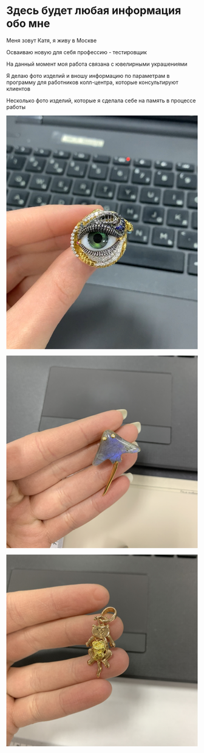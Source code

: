 # Здесь будет любая информация обо мне 

Меня зовут Катя, я живу в Москве 

Осваиваю новую для себя профессию - тестировщик 

На данный момент моя работа связана с ювелирными украшениями 

Я делаю фото изделий и вношу информацию по параметрам в программу для работников колл-центра, которые консультируют клиентов 

Несколько фото изделий, которые я сделала себе на память в процессе работы 

![кольцо - глаз](IMG_8193.PNG)

![подвеска - скат](IMG_7775.JPG)

![подвеска - котик](IMG_4023.JPG)